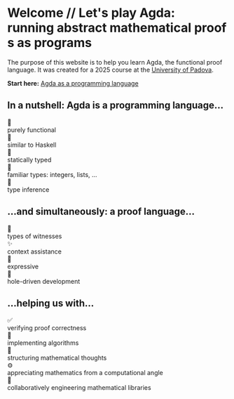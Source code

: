 # Welcome // Let's play Agda: running abstract mathematical proofs as programs

The purpose of this website is to help you learn Agda, the functional
proof language. It was created for a 2025 course at the [University of
Padova](https://www.unipd.it/en/dm).

**Start here:**
<span class="edit">[Agda as a programming language](Padova2025.ProgrammingBasics.html)</span>


## In a nutshell: Agda is a programming language...

<div class="logo"><span>🧊</span><br>purely functional</div>
<div class="logo"><span>🐑</span><br>similar to Haskell</div>
<div class="logo"><span>🧱</span><br>statically typed</div>
<div class="logo"><span>🌳</span><br>familiar types: integers, lists, ...</div>
<div class="logo"><span>🧭</span><br>type inference</div>


## ...and simultaneously: a proof language...

<div class="logo"><span>🧾</span><br>types of witnesses</div>
<div class="logo"><span>✨</span><br>context assistance</div>
<div class="logo"><span>🎨</span><br>expressive</div>
<div class="logo"><span>🤹</span><br>hole-driven development</div>


## ...helping us with...

<div class="logo"><span>✅</span><br>verifying proof correctness</div>
<div class="logo"><span>🧮</span><br>implementing algorithms</div>
<div class="logo"><span>💭</span><br>structuring mathematical thoughts</div>
<div class="logo"><span>⚙️</span><br>appreciating mathematics from a computational angle</div>
<div class="logo"><span>🚀</span><br>collaboratively engineering mathematical libraries</div>


<!--
🗃️ type of witnesses that a sorting function works correctly<br>
♾️ type of witnesses that there are infinitely many prime numbers<br>
🌊 type of witnesses that the continuum hypothesis holds

🕵️ correct by post-hoc verification or
🛠️ correct by construction
-->

<!--
```
module Padova2025.Welcome where

import Padova2025.Welcome.GettingAgda
import Padova2025.Welcome.References
```
-->

